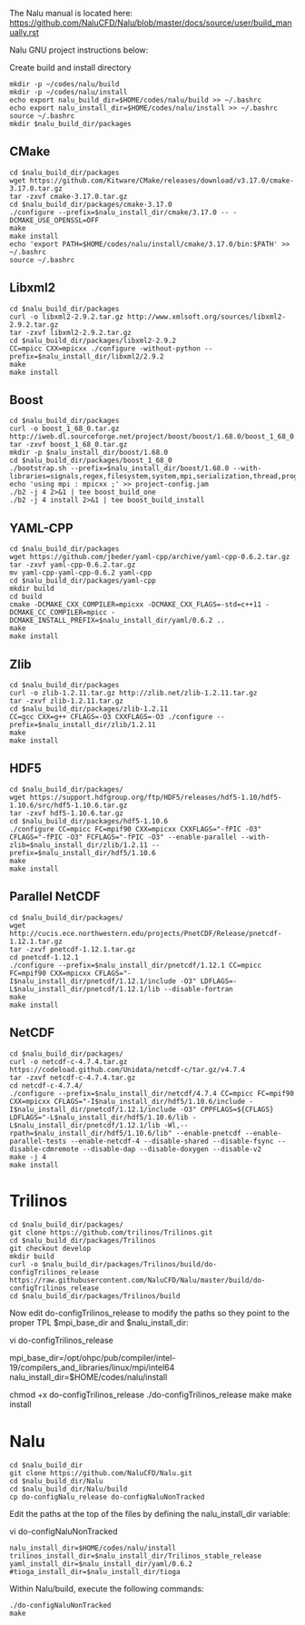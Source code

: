 The Nalu manual is located here:
https://github.com/NaluCFD/Nalu/blob/master/docs/source/user/build_manually.rst

Nalu GNU project instructions below:

Create build and install directory

```
mkdir -p ~/codes/nalu/build
mkdir -p ~/codes/nalu/install
echo export nalu_build_dir=$HOME/codes/nalu/build >> ~/.bashrc
echo export nalu_install_dir=$HOME/codes/nalu/install >> ~/.bashrc
source ~/.bashrc
mkdir $nalu_build_dir/packages

```

## CMake

```
cd $nalu_build_dir/packages
wget https://github.com/Kitware/CMake/releases/download/v3.17.0/cmake-3.17.0.tar.gz
tar -zxvf cmake-3.17.0.tar.gz
cd $nalu_build_dir/packages/cmake-3.17.0
./configure --prefix=$nalu_install_dir/cmake/3.17.0 -- -DCMAKE_USE_OPENSSL=OFF
make
make install
echo 'export PATH=$HOME/codes/nalu/install/cmake/3.17.0/bin:$PATH' >> ~/.bashrc
source ~/.bashrc
```

## Libxml2

```
cd $nalu_build_dir/packages
curl -o libxml2-2.9.2.tar.gz http://www.xmlsoft.org/sources/libxml2-2.9.2.tar.gz
tar -zxvf libxml2-2.9.2.tar.gz
cd $nalu_build_dir/packages/libxml2-2.9.2
CC=mpicc CXX=mpicxx ./configure -without-python --prefix=$nalu_install_dir/libxml2/2.9.2
make
make install
```

## Boost

```
cd $nalu_build_dir/packages
curl -o boost_1_68_0.tar.gz http://iweb.dl.sourceforge.net/project/boost/boost/1.68.0/boost_1_68_0.tar.gz
tar -zxvf boost_1_68_0.tar.gz
mkdir -p $nalu_install_dir/boost/1.68.0
cd $nalu_build_dir/packages/boost_1_68_0
./bootstrap.sh --prefix=$nalu_install_dir/boost/1.68.0 --with-libraries=signals,regex,filesystem,system,mpi,serialization,thread,program_options,exception
echo 'using mpi : mpicxx ;' >> project-config.jam
./b2 -j 4 2>&1 | tee boost_build_one
./b2 -j 4 install 2>&1 | tee boost_build_install
```

## YAML-CPP

```
cd $nalu_build_dir/packages
wget https://github.com/jbeder/yaml-cpp/archive/yaml-cpp-0.6.2.tar.gz
tar -zxvf yaml-cpp-0.6.2.tar.gz
mv yaml-cpp-yaml-cpp-0.6.2 yaml-cpp
cd $nalu_build_dir/packages/yaml-cpp
mkdir build
cd build
cmake -DCMAKE_CXX_COMPILER=mpicxx -DCMAKE_CXX_FLAGS=-std=c++11 -DCMAKE_CC_COMPILER=mpicc -DCMAKE_INSTALL_PREFIX=$nalu_install_dir/yaml/0.6.2 ..
make
make install
```

## Zlib

```
cd $nalu_build_dir/packages
curl -o zlib-1.2.11.tar.gz http://zlib.net/zlib-1.2.11.tar.gz
tar -zxvf zlib-1.2.11.tar.gz
cd $nalu_build_dir/packages/zlib-1.2.11
CC=gcc CXX=g++ CFLAGS=-O3 CXXFLAGS=-O3 ./configure --prefix=$nalu_install_dir/zlib/1.2.11
make
make install
```

## HDF5

```
cd $nalu_build_dir/packages/
wget https://support.hdfgroup.org/ftp/HDF5/releases/hdf5-1.10/hdf5-1.10.6/src/hdf5-1.10.6.tar.gz
tar -zxvf hdf5-1.10.6.tar.gz
cd $nalu_build_dir/packages/hdf5-1.10.6
./configure CC=mpicc FC=mpif90 CXX=mpicxx CXXFLAGS="-fPIC -O3" CFLAGS="-fPIC -O3" FCFLAGS="-fPIC -O3" --enable-parallel --with-zlib=$nalu_install_dir/zlib/1.2.11 --prefix=$nalu_install_dir/hdf5/1.10.6
make
make install
```

## Parallel NetCDF
```
cd $nalu_build_dir/packages/
wget http://cucis.ece.northwestern.edu/projects/PnetCDF/Release/pnetcdf-1.12.1.tar.gz
tar -zxvf pnetcdf-1.12.1.tar.gz
cd pnetcdf-1.12.1
./configure --prefix=$nalu_install_dir/pnetcdf/1.12.1 CC=mpicc FC=mpif90 CXX=mpicxx CFLAGS="-I$nalu_install_dir/pnetcdf/1.12.1/include -O3" LDFLAGS=-L$nalu_install_dir/pnetcdf/1.12.1/lib --disable-fortran
make
make install
```

## NetCDF
```
cd $nalu_build_dir/packages/
curl -o netcdf-c-4.7.4.tar.gz https://codeload.github.com/Unidata/netcdf-c/tar.gz/v4.7.4
tar -zxvf netcdf-c-4.7.4.tar.gz
cd netcdf-c-4.7.4/
./configure --prefix=$nalu_install_dir/netcdf/4.7.4 CC=mpicc FC=mpif90 CXX=mpicxx CFLAGS="-I$nalu_install_dir/hdf5/1.10.6/include -I$nalu_install_dir/pnetcdf/1.12.1/include -O3" CPPFLAGS=${CFLAGS} LDFLAGS="-L$nalu_install_dir/hdf5/1.10.6/lib -L$nalu_install_dir/pnetcdf/1.12.1/lib -Wl,--rpath=$nalu_install_dir/hdf5/1.10.6/lib" --enable-pnetcdf --enable-parallel-tests --enable-netcdf-4 --disable-shared --disable-fsync --disable-cdmremote --disable-dap --disable-doxygen --disable-v2
make -j 4
make install
```

# Trilinos
```
cd $nalu_build_dir/packages/
git clone https://github.com/trilinos/Trilinos.git
cd $nalu_build_dir/packages/Trilinos
git checkout develop
mkdir build
curl -o $nalu_build_dir/packages/Trilinos/build/do-configTrilinos_release https://raw.githubusercontent.com/NaluCFD/Nalu/master/build/do-configTrilinos_release
cd $nalu_build_dir/packages/Trilinos/build
```
Now edit do-configTrilinos_release to modify the paths so they point to the proper TPL $mpi_base_dir and $nalu_install_dir:

vi do-configTrilinos_release

mpi_base_dir=/opt/ohpc/pub/compiler/intel-19/compilers_and_libraries/linux/mpi/intel64
nalu_install_dir=$HOME/codes/nalu/install

chmod +x do-configTrilinos_release
./do-configTrilinos_release
make
make install

# Nalu
```
cd $nalu_build_dir
git clone https://github.com/NaluCFD/Nalu.git
cd $nalu_build_dir/Nalu
cd $nalu_build_dir/Nalu/build
cp do-configNalu_release do-configNaluNonTracked
```

Edit the paths at the top of the files by defining the nalu_install_dir variable:

vi do-configNaluNonTracked
```
nalu_install_dir=$HOME/codes/nalu/install
trilinos_install_dir=$nalu_install_dir/Trilinos_stable_release
yaml_install_dir=$nalu_install_dir/yaml/0.6.2
#tioga_install_dir=$nalu_install_dir/tioga
```

Within Nalu/build, execute the following commands:
```
./do-configNaluNonTracked
make
```
